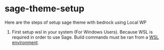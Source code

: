 # sage-theme-setup
Here are the steps of setup sage theme with bedrock using Local WP

<ol>
<li>First setup wsl in your system (For Windows Users). Because WSL is required in order to use Sage. Build commands must be ran from a <a href="https://learn.microsoft.com/en-us/windows/wsl/">WSL environment</a>.</li>
</ol>
